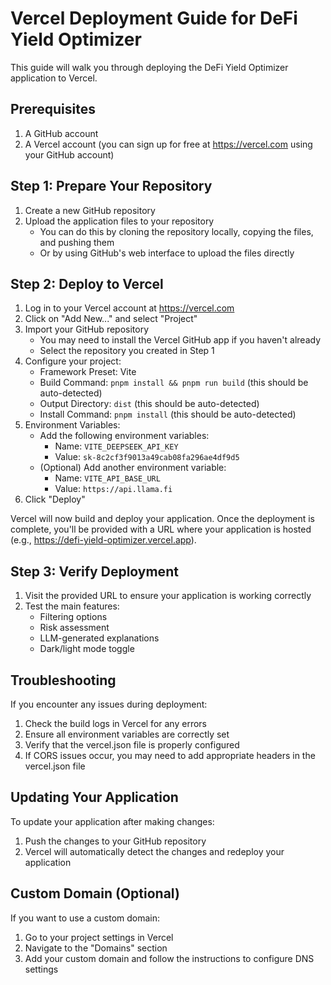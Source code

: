 # Vercel Deployment Guide for DeFi Yield Optimizer

This guide will walk you through deploying the DeFi Yield Optimizer application to Vercel.

## Prerequisites

1. A GitHub account
2. A Vercel account (you can sign up for free at https://vercel.com using your GitHub account)

## Step 1: Prepare Your Repository

1. Create a new GitHub repository
2. Upload the application files to your repository
   - You can do this by cloning the repository locally, copying the files, and pushing them
   - Or by using GitHub's web interface to upload the files directly

## Step 2: Deploy to Vercel

1. Log in to your Vercel account at https://vercel.com
2. Click on "Add New..." and select "Project"
3. Import your GitHub repository
   - You may need to install the Vercel GitHub app if you haven't already
   - Select the repository you created in Step 1
4. Configure your project:
   - Framework Preset: Vite
   - Build Command: `pnpm install && pnpm run build` (this should be auto-detected)
   - Output Directory: `dist` (this should be auto-detected)
   - Install Command: `pnpm install` (this should be auto-detected)
5. Environment Variables:
   - Add the following environment variables:
     - Name: `VITE_DEEPSEEK_API_KEY`
     - Value: `sk-8c2cf3f9013a49cab08fa296ae4df9d5`
   - (Optional) Add another environment variable:
     - Name: `VITE_API_BASE_URL`
     - Value: `https://api.llama.fi`
6. Click "Deploy"

Vercel will now build and deploy your application. Once the deployment is complete, you'll be provided with a URL where your application is hosted (e.g., https://defi-yield-optimizer.vercel.app).

## Step 3: Verify Deployment

1. Visit the provided URL to ensure your application is working correctly
2. Test the main features:
   - Filtering options
   - Risk assessment
   - LLM-generated explanations
   - Dark/light mode toggle

## Troubleshooting

If you encounter any issues during deployment:

1. Check the build logs in Vercel for any errors
2. Ensure all environment variables are correctly set
3. Verify that the vercel.json file is properly configured
4. If CORS issues occur, you may need to add appropriate headers in the vercel.json file

## Updating Your Application

To update your application after making changes:

1. Push the changes to your GitHub repository
2. Vercel will automatically detect the changes and redeploy your application

## Custom Domain (Optional)

If you want to use a custom domain:

1. Go to your project settings in Vercel
2. Navigate to the "Domains" section
3. Add your custom domain and follow the instructions to configure DNS settings
